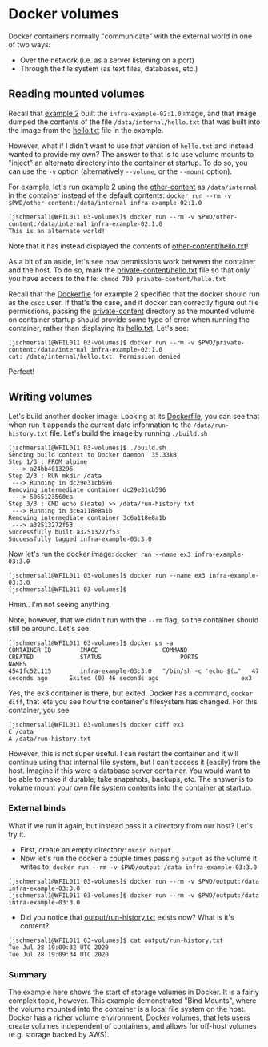 # Docker volumes

Docker containers normally "communicate" with the external world in one of two ways:

+ Over the network (i.e. as a server listening on a port)
+ Through the file system (as text files, databases, etc.)

## Reading mounted volumes
Recall that [example 2](../02-Dockerfile-commands) built the `infra-example-02:1.0` image, and that image dumped the contents of the file `/data/internal/hello.txt` that was built into the image from the [hello.txt](../02-Dockerfile-commands/content/hello.txt) file in the example.

However, what if I didn't want to use _that_ version of `hello.txt` and instead wanted to provide
my own?  The answer to that is to use volume mounts to "inject" an alternate directory into the
container at startup.  To do so, you can use the `-v` option (alternatively `--volume`, or the `--mount` option).

For example, let's run example 2 using the [other-content](other-content) as `/data/internal` in 
the container instead of the default contents: 
`docker run --rm -v $PWD/other-content:/data/internal infra-example-02:1.0`

```
[jschmersal1@WFIL011 03-volumes]$ docker run --rm -v $PWD/other-content:/data/internal infra-example-02:1.0
This is an alternate world!
```

Note that it has instead displayed the contents of [other-content/hello.txt](other-content/hello.txt)!

As a bit of an aside, let's see how permissions work between the container and the host.  To do 
so, mark the [private-content/hello.txt](private-content/hello.txt) file so that only you have
access to the file: `chmod 700 private-content/hello.txt`

Recall that the [Dockerfile](../02-Dockerfile-commands/Dockerfile) for example 2 specified that
the docker should run as the `cscc` user.  If that's the case, and if docker can correctly figure
out file permissions, passing the [private-content](private-content) directory as the mounted
volume on container startup should provide some type of error when running the container, rather
than displaying its [hello.txt](private-content/hello.txt).  Let's see:
```
[jschmersal1@WFIL011 03-volumes]$ docker run --rm -v $PWD/private-content:/data/internal infra-example-02:1.0
cat: /data/internal/hello.txt: Permission denied
```
Perfect!

## Writing volumes
Let's build another docker image.  Looking at its [Dockerfile](Dockerfile), you can see that when 
run it appends the current date information to the `/data/run-history.txt` file.  Let's build the
image by running `./build.sh`
```
[jschmersal1@WFIL011 03-volumes]$ ./build.sh 
Sending build context to Docker daemon  35.33kB
Step 1/3 : FROM alpine
 ---> a24bb4013296
Step 2/3 : RUN mkdir /data
 ---> Running in dc29e31cb596
Removing intermediate container dc29e31cb596
 ---> 5065123560ca
Step 3/3 : CMD echo $(date) >> /data/run-history.txt
 ---> Running in 3c6a118e8a1b
Removing intermediate container 3c6a118e8a1b
 ---> a32513272f53
Successfully built a32513272f53
Successfully tagged infra-example-03:3.0
```

Now let's run the docker image: `docker run --name ex3 infra-example-03:3.0`
```
[jschmersal1@WFIL011 03-volumes]$ docker run --name ex3 infra-example-03:3.0
[jschmersal1@WFIL011 03-volumes]$
```

Hmm.. I'm not seeing anything.  

Note, however, that we didn't run with the `--rm` flag, so the container should still be around.
Let's see:
```
[jschmersal1@WFIL011 03-volumes]$ docker ps -a
CONTAINER ID        IMAGE                  COMMAND                  CREATED             STATUS                      PORTS               NAMES
4541fc52c115        infra-example-03:3.0   "/bin/sh -c 'echo $(…"   47 seconds ago      Exited (0) 46 seconds ago                       ex3
```
Yes, the ex3 container is there, but exited.  Docker has a command, `docker diff`, that lets you
see how the container's filesystem has changed.  For this container, you see:
```
[jschmersal1@WFIL011 03-volumes]$ docker diff ex3
C /data
A /data/run-history.txt
```

However, this is not super useful.  I can restart the container and it will continue using that 
internal file system, but I can't access it (easily) from the host.  Imagine if this were a 
database server container.  You would want to be able to make it durable, take snapshots, backups,
etc.  The answer is to volume mount your own file system contents into the container at startup.

### External binds

What if we run it again, but instead pass it a directory from our host?  Let's try it.

+ First, create an empty directory: `mkdir output`
+ Now let's run the docker a couple times passing `output` as the volume it writes to: `docker run --rm -v $PWD/output:/data infra-example-03:3.0`
```
[jschmersal1@WFIL011 03-volumes]$ docker run --rm -v $PWD/output:/data infra-example-03:3.0
[jschmersal1@WFIL011 03-volumes]$ docker run --rm -v $PWD/output:/data infra-example-03:3.0
```
+ Did you notice that [output/run-history.txt](output/run-history.txt) exists now? What is it's content?
```
[jschmersal1@WFIL011 03-volumes]$ cat output/run-history.txt 
Tue Jul 28 19:09:32 UTC 2020
Tue Jul 28 19:09:34 UTC 2020
```

### Summary
The example here shows the start of storage volumes in Docker.  It is a fairly complex topic, however.  This example demonstrated "Bind Mounts", where the volume mounted into the container is a local file system on the host.  Docker has a richer volume environment, [Docker volumes](https://docs.docker.com/storage/volumes/#create-and-manage-volumes), that lets users create volumes independent of containers, and allows for off-host volumes (e.g. storage backed by AWS).
